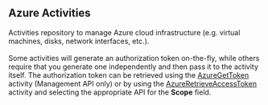 ## Azure Activities
Activities repository to manage Azure cloud infrastructure (e.g. virtual machines, disks, network interfaces, etc.).
<br><br>
Some activities will generate an authorization token on-the-fly, while others require that you generate one independently and then pass it to the activity itself.  The authorization token can be retrieved using the <a href="https://github.com/Ayehu/custom-activities/tree/master/Azure/AzureGetToken">AzureGetToken</a> activity (Management API only) or by using the <a href="https://github.com/Ayehu/custom-activities/tree/master/Azure/AzureRetrieveAccessToken">AzureRetrieveAccessToken</a> activity and selecting the appropriate API for the <b>Scope</b> field.
